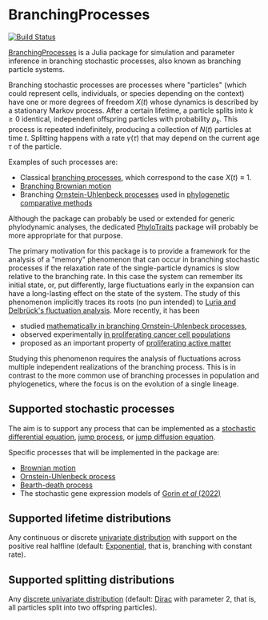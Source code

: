 # BranchingProcesses

[![Build Status](https://github.com/tmichoel/BranchingProcesses.jl/actions/workflows/CI.yml/badge.svg?branch=main)](https://github.com/tmichoel/BranchingProcesses.jl/actions/workflows/CI.yml?query=branch%3Amain)


[BranchingProcesses](https://github.com/tmichoel/BranchingProcesses.jl) is a Julia package for simulation and parameter inference in branching stochastic processes, also known as branching particle systems. 

Branching stochastic processes are processes where "particles" (which could represent cells, individuals, or species depending on the context) have one or more degrees of freedom $X(t)$ whose dynamics is described by a stationary Markov process. After a certain lifetime, a particle splits into $k\geq 0$ identical, independent offspring particles with probability $p_k$. This process is repeated indefinitely, producing a collection of $N(t)$ particles at time $t$. Splitting happens with a rate $\gamma(\tau)$ that may depend on the current age $\tau$ of the particle.

Examples of such processes are:

- Classical [branching processes](https://en.wikipedia.org/wiki/Branching_process), which correspond to the case $X(t)\equiv 1$.
- [Branching Brownian motion](https://wt.iam.uni-bonn.de/bovier/research/branching-brownian-motion/)
- Branching [Ornstein-Uhlenbeck processes](https://en.wikipedia.org/wiki/Ornstein%E2%80%93Uhlenbeck_process) used in [phylogenetic comparative methods](https://en.wikipedia.org/wiki/Phylogenetic_comparative_methods)

Although the package can probably be used or extended for generic phylodynamic analyses, the dedicated [PhyloTraits](https://github.com/JuliaPhylo/PhyloTraits.jl) package will probably be more appropriate for that purpose.

The primary motivation for this package is to provide a framework for the analysis of a "memory" phenomenon that can occur in branching stochastic processes if the relaxation rate of the single-particle dynamics is slow relative to the branching rate. In this case the system can remember its initial state, or, put differently, large fluctuations early in the expansion can have a long-lasting effect on the state of the system. The study of this phenomenon implicitly traces its roots (no pun intended) to [Luria and Delbrück's fluctuation analysis](https://en.wikipedia.org/wiki/Luria%E2%80%93Delbr%C3%BCck_experiment). More recently, it has been

- studied [mathematically in branching Ornstein-Uhlenbeck processes]( https://doi.org/10.1214/EJP.v20-4233),
- observed experimentally [in proliferating cancer cell populations](https://doi.org/10.1016/j.cell.2020.07.003)
- proposed as an important property of [proliferating active matter](https://doi.org/10.1038/s42254-023-00593-0)

Studying this phenomenon requires the analysis of fluctuations across multiple independent realizations of the branching process. This is in contrast to the more common use of branching processes in population and phylogenetics, where the focus is on the evolution of a single lineage.



## Supported stochastic processes

The aim is to support any process that can be implemented as a [stochastic differential equation](https://docs.sciml.ai/DiffEqDocs/stable/tutorials/sde_example/), [jump process](https://docs.sciml.ai/JumpProcesses/stable/), or [jump diffusion equation](https://docs.sciml.ai/JumpProcesses/stable/tutorials/jump_diffusion/). 

Specific processes that will be implemented in the package are:

- [Brownian motion](https://en.wikipedia.org/wiki/Brownian_motion)
- [Ornstein-Uhlenbeck process](https://en.wikipedia.org/wiki/Ornstein%E2%80%93Uhlenbeck_process)
- [Bearth-death process](https://en.wikipedia.org/wiki/Birth%E2%80%93death_process)
- The stochastic gene expression models of [Gorin *et al* (2022)](https://www.nature.com/articles/s41467-022-34857-7)

## Supported lifetime distributions

Any continuous or discrete [univariate distribution](https://juliastats.org/Distributions.jl/stable/univariate/) with support on the positive real halfline (default: [Exponential](https://en.wikipedia.org/wiki/Exponential_distribution), that is, branching with constant rate).

## Supported splitting distributions

Any [discrete univariate distribution](https://juliastats.org/Distributions.jl/stable/univariate/#Discrete-Distributions) (default: [Dirac](https://en.wikipedia.org/wiki/Dirac_measure) with parameter 2, that is, all particles split into two offspring particles).
